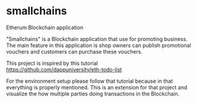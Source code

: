 # smallchains
Etherum Blockchain application

"Smallchains" is a Blockchain application that use for promoting business. The main feature in this application is shop owners can publish promotional vouchers and customers can purchase these vouchers. 

This project is inspired by this tutorial 
https://github.com/dappuniversity/eth-todo-list 

For the environment setup please follow that tutorial because in that everything is properly mentioned. This is an extension for that project and visualize the how multiple parties doing transactions in the Blockchain. 

